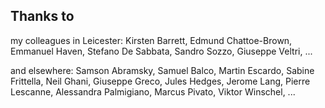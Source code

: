 ## Thanks to

my colleagues in Leicester: Kirsten Barrett, 
Edmund Chattoe-Brown, Emmanuel Haven, Stefano De Sabbata, Sandro Sozzo, Giuseppe Veltri, ...

and elsewhere: Samson Abramsky, Samuel Balco, Martin Escardo, Sabine Frittella, Neil Ghani, Giuseppe Greco, Jules Hedges, Jerome Lang, Pierre Lescanne, Alessandra Palmigiano, Marcus Pivato, Viktor Winschel, ...
